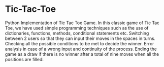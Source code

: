# Tic-Tac-Toe
Python Implementation of Tic Tac Toe Game.
In this classic game of Tic Tac Toe, we have used simple programming techniques such as the 
use of dictionaries, functions, methods, conditional statements etc. Switching between 2 users 
so that they can input their moves in the spaces in turns. Checking all the possible conditions to 
be met to decide the winner. Error analysis in case of a wrong input and continuity of the 
process. Ending the game as a draw if there is no winner after a total of nine moves when all 
the positions are filled.
